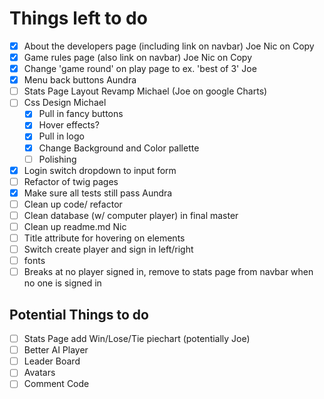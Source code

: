 # Things left to do

* [x] About the developers page (including link on navbar) Joe Nic on Copy
* [x] Game rules page (also link on navbar) Joe Nic on Copy
* [x] Change 'game round' on play page to ex. 'best of 3' Joe
* [x] Menu back buttons Aundra
* [ ] Stats Page Layout Revamp Michael (Joe on google Charts)
* [ ] Css Design Michael
  * [x] Pull in fancy buttons
  * [x] Hover effects?
  * [x] Pull in logo
  * [x] Change Background and Color pallette
  * [ ] Polishing
* [x] Login switch dropdown to input form
* [ ] Refactor of twig pages
* [x] Make sure all tests still pass Aundra
* [ ] Clean up code/ refactor
* [ ] Clean database (w/ computer player) in final master
* [ ] Clean up readme.md Nic
* [ ] Title attribute for hovering on elements
* [ ] Switch create player and sign in left/right
* [ ] fonts
* [ ] Breaks at no player signed in, remove to stats page from navbar when no one is signed in

## Potential Things to do
* [ ] Stats Page add Win/Lose/Tie piechart (potentially Joe)
* [ ] Better AI Player
* [ ] Leader Board
* [ ] Avatars
* [ ] Comment Code
